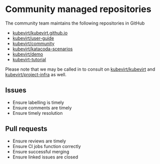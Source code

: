 # Community managed repositories

The community team maintains the following repositories in GitHub

* [kubevirt/kubevirt.github.io](https://github.com/kubevirt/kubevirt.github.io)
* [kubevirt/user-guide](https://github.com/kubevirt/user-guide)
* [kubevirt/community](https://github.com/kubevirt/community)
* [kubevirt/katacoda-scenarios](https://github.com/kubevirt/katacoda-scenarios)
* [kubevirt/demo](https://github.com/kubevirt/demo)
* [kubevirt-tutorial](https://github.com/kubevirt/kubevirt-tutorial)

Please note that we may be called in to consult on [kubevirt/kubevirt](https://github.com/kubevirt/kubevirt) and [kubevirt/project-infra](https://github.com/kubevirt/project-infra) as well.

## Issues

* Ensure labelling is timely
* Ensure comments are timely
* Ensure timely resolution

## Pull requests

* Ensure reviews are timely
* Ensure CI jobs function correctly
* Ensure successful merging
* Ensure linked issues are closed
